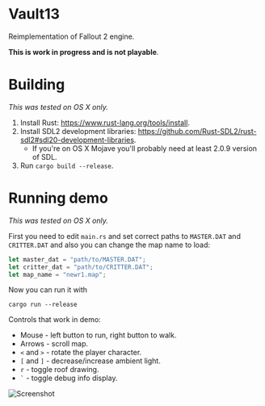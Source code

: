 # Vault13

Reimplementation of Fallout 2 engine.

**This is work in progress and is not playable**.

# Building

*This was tested on OS X only.*

1. Install Rust: https://www.rust-lang.org/tools/install.
2. Install SDL2 development libraries: https://github.com/Rust-SDL2/rust-sdl2#sdl20-development-libraries.
    * If you're on OS X Mojave you'll probably need at least 2.0.9 version of SDL.
3. Run `cargo build --release`.

# Running demo

*This was tested on OS X only.*

First you need to edit `main.rs` and set correct paths to `MASTER.DAT` and `CRITTER.DAT` and also you can change the map name to load:

```Rust
let master_dat = "path/to/MASTER.DAT";
let critter_dat = "path/to/CRITTER.DAT";
let map_name = "newr1.map";
```

Now you can run it with 

```
cargo run --release
```

Controls that work in demo:

* Mouse - left button to run, right button to walk.
* Arrows - scroll map.
* `<` and `>` - rotate the player character.
* `[` and `]` - decrease/increase ambient light.
* `r` - toggle roof drawing.
* `` ` `` - toggle debug info display.

![Screenshot](https://github.com/pingw33n/vault13/blob/master/screenshot.png)